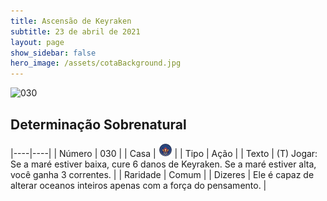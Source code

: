 ```yaml
---
title: Ascensão de Keyraken
subtitle: 23 de abril de 2021
layout: page
show_sidebar: false
hero_image: /assets/cotaBackground.jpg
---
```


![030](https://cards-keyforge.s3.eu-north-1.amazonaws.com/media/pt/rotk/030.png)

## Determinação Sobrenatural

|----|----|
| Número | 030 |
| Casa | ![Keyraken](https://raw.githubusercontent.com/cardsofkeyforge/cardsofkeyforge.github.io/master/rotk/keyraken.png "Keyraken") |
| Tipo | Ação |
| Texto | (T) Jogar: Se a maré estiver baixa, cure 6 danos de Keyraken. Se a maré estiver alta, você ganha 3 correntes. |
| Raridade | Comum |
| Dizeres | Ele é capaz de alterar oceanos inteiros apenas com a força do pensamento. |
